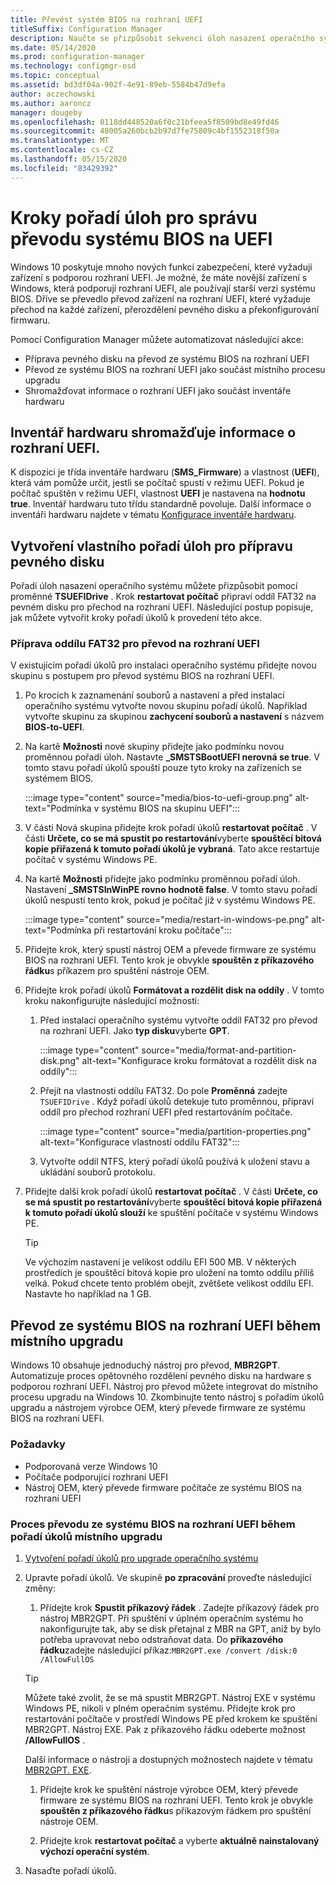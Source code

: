 ```yaml
---
title: Převést systém BIOS na rozhraní UEFI
titleSuffix: Configuration Manager
description: Naučte se přizpůsobit sekvenci úloh nasazení operačního systému pro přípravu oddílu FAT32 pro přechod na rozhraní UEFI.
ms.date: 05/14/2020
ms.prod: configuration-manager
ms.technology: configmgr-osd
ms.topic: conceptual
ms.assetid: bd3df04a-902f-4e91-89eb-5584b47d9efa
author: aczechowski
ms.author: aaroncz
manager: dougeby
ms.openlocfilehash: 0118dd448520a6f0c21bfeea5f8509bd8e49fd46
ms.sourcegitcommit: 48005a260bcb2b97d7fe75809c4bf1552318f50a
ms.translationtype: MT
ms.contentlocale: cs-CZ
ms.lasthandoff: 05/15/2020
ms.locfileid: "83429392"
---
```

# <a name="task-sequence-steps-to-manage-bios-to-uefi-conversion"></a>Kroky pořadí úloh pro správu převodu systému BIOS na UEFI

Windows 10 poskytuje mnoho nových funkcí zabezpečení, které vyžadují zařízení s podporou rozhraní UEFI. Je možné, že máte novější zařízení s Windows, která podporují rozhraní UEFI, ale používají starší verzi systému BIOS. Dříve se převedlo převod zařízení na rozhraní UEFI, které vyžaduje přechod na každé zařízení, přerozdělení pevného disku a překonfigurování firmwaru.

Pomocí Configuration Manager můžete automatizovat následující akce:

- Příprava pevného disku na převod ze systému BIOS na rozhraní UEFI
- Převod ze systému BIOS na rozhraní UEFI jako součást místního procesu upgradu
- Shromažďovat informace o rozhraní UEFI jako součást inventáře hardwaru

## <a name="hardware-inventory-collects-uefi-information"></a>Inventář hardwaru shromažďuje informace o rozhraní UEFI.

K dispozici je třída inventáře hardwaru (**SMS_Firmware**) a vlastnost (**UEFI**), která vám pomůže určit, jestli se počítač spustí v režimu UEFI. Pokud je počítač spuštěn v režimu UEFI, vlastnost **UEFI** je nastavena na **hodnotu true**. Inventář hardwaru tuto třídu standardně povoluje. Další informace o inventáři hardwaru najdete v tématu [Konfigurace inventáře hardwaru](../../core/clients/manage/inventory/configure-hardware-inventory.md).

## <a name="create-a-custom-task-sequence-to-prepare-the-hard-drive"></a>Vytvoření vlastního pořadí úloh pro přípravu pevného disku

Pořadí úloh nasazení operačního systému můžete přizpůsobit pomocí proměnné **TSUEFIDrive** . Krok **restartovat počítač** připraví oddíl FAT32 na pevném disku pro přechod na rozhraní UEFI. Následující postup popisuje, jak můžete vytvořit kroky pořadí úkolů k provedení této akce.

### <a name="prepare-the-fat32-partition-for-the-conversion-to-uefi"></a>Příprava oddílu FAT32 pro převod na rozhraní UEFI

V existujícím pořadí úkolů pro instalaci operačního systému přidejte novou skupinu s postupem pro převod systému BIOS na rozhraní UEFI.

1. Po krocích k zaznamenání souborů a nastavení a před instalací operačního systému vytvořte novou skupinu pořadí úkolů. Například vytvořte skupinu za skupinou **zachycení souborů a nastavení** s názvem **BIOS-to-UEFI**.

1. Na kartě **Možnosti** nové skupiny přidejte jako podmínku novou proměnnou pořadí úloh. Nastavte **_SMSTSBootUEFI nerovná se true**. V tomto stavu pořadí úkolů spouští pouze tyto kroky na zařízeních se systémem BIOS.

    :::image type="content" source="media/bios-to-uefi-group.png" alt-text="Podmínka v systému BIOS na skupinu UEFI":::

1. V části Nová skupina přidejte krok pořadí úkolů **restartovat počítač** . V části **Určete, co se má spustit po restartování**vyberte **spouštěcí bitová kopie přiřazená k tomuto pořadí úkolů je vybraná**. Tato akce restartuje počítač v systému Windows PE.

1. Na kartě **Možnosti** přidejte jako podmínku proměnnou pořadí úloh. Nastavení **_SMSTSInWinPE rovno hodnotě false**. V tomto stavu pořadí úkolů nespustí tento krok, pokud je počítač již v systému Windows PE.

    :::image type="content" source="media/restart-in-windows-pe.png" alt-text="Podmínka při restartování kroku počítače":::

1. Přidejte krok, který spustí nástroj OEM a převede firmware ze systému BIOS na rozhraní UEFI. Tento krok je obvykle **spouštěn z příkazového řádku**s příkazem pro spuštění nástroje OEM.

1. Přidejte krok pořadí úkolů **Formátovat a rozdělit disk na oddíly** . V tomto kroku nakonfigurujte následující možnosti:

    1. Před instalací operačního systému vytvořte oddíl FAT32 pro převod na rozhraní UEFI. Jako **typ disku**vyberte **GPT**.

        :::image type="content" source="media/format-and-partition-disk.png" alt-text="Konfigurace kroku formátovat a rozdělit disk na oddíly":::

    1. Přejít na vlastnosti oddílu FAT32. Do pole **Proměnná** zadejte `TSUEFIDrive` . Když pořadí úkolů detekuje tuto proměnnou, připraví oddíl pro přechod rozhraní UEFI před restartováním počítače.

        :::image type="content" source="media/partition-properties.png" alt-text="Konfigurace vlastností oddílu FAT32":::

    1. Vytvořte oddíl NTFS, který pořadí úkolů používá k uložení stavu a ukládání souborů protokolu.

1. Přidejte další krok pořadí úkolů **restartovat počítač** . V části **Určete, co se má spustit po restartování**vyberte **spouštěcí bitová kopie přiřazená k tomuto pořadí úkolů slouží** ke spuštění počítače v systému Windows PE.

    > [!TIP]
    > Ve výchozím nastavení je velikost oddílu EFI 500 MB. V některých prostředích je spouštěcí bitová kopie pro uložení na tomto oddílu příliš velká. Pokud chcete tento problém obejít, zvětšete velikost oddílu EFI. Nastavte ho například na 1 GB.<!-- SCCMDocs#1024 -->

## <a name="convert-from-bios-to-uefi-during-in-place-upgrade"></a><a name="bkmk_ipu"></a>Převod ze systému BIOS na rozhraní UEFI během místního upgradu

Windows 10 obsahuje jednoduchý nástroj pro převod, **MBR2GPT**. Automatizuje proces opětovného rozdělení pevného disku na hardware s podporou rozhraní UEFI. Nástroj pro převod můžete integrovat do místního procesu upgradu na Windows 10. Zkombinujte tento nástroj s pořadím úkolů upgradu a nástrojem výrobce OEM, který převede firmware ze systému BIOS na rozhraní UEFI.

### <a name="requirements"></a>Požadavky

- Podporovaná verze Windows 10
- Počítače podporující rozhraní UEFI
- Nástroj OEM, který převede firmware počítače ze systému BIOS na rozhraní UEFI

### <a name="process-to-convert-from-bios-to-uefi-during-an-in-place-upgrade-task-sequence"></a>Proces převodu ze systému BIOS na rozhraní UEFI během pořadí úkolů místního upgradu

1. [Vytvoření pořadí úkolů pro upgrade operačního systému](create-a-task-sequence-to-upgrade-an-operating-system.md)

1. Upravte pořadí úkolů. Ve skupině **po zpracování** proveďte následující změny:

    1. Přidejte krok **Spustit příkazový řádek** . Zadejte příkazový řádek pro nástroj MBR2GPT. Při spuštění v úplném operačním systému ho nakonfigurujte tak, aby se disk přetajnal z MBR na GPT, aniž by bylo potřeba upravovat nebo odstraňovat data. Do **příkazového řádku**zadejte následující příkaz:`MBR2GPT.exe /convert /disk:0 /AllowFullOS`

    > [!TIP]
    > Můžete také zvolit, že se má spustit MBR2GPT. Nástroj EXE v systému Windows PE, nikoli v plném operačním systému. Přidejte krok pro restartování počítače v prostředí Windows PE před krokem ke spuštění MBR2GPT. Nástroj EXE. Pak z příkazového řádku odeberte možnost **/AllowFullOS** .

    Další informace o nástroji a dostupných možnostech najdete v tématu [MBR2GPT. EXE](https://docs.microsoft.com/windows/deployment/mbr-to-gpt).

    1. Přidejte krok ke spuštění nástroje výrobce OEM, který převede firmware ze systému BIOS na rozhraní UEFI. Tento krok je obvykle **spouštěn z příkazového řádku**s příkazovým řádkem pro spuštění nástroje OEM.

    1. Přidejte krok **restartovat počítač** a vyberte **aktuálně nainstalovaný výchozí operační systém**.

1. Nasaďte pořadí úkolů.
